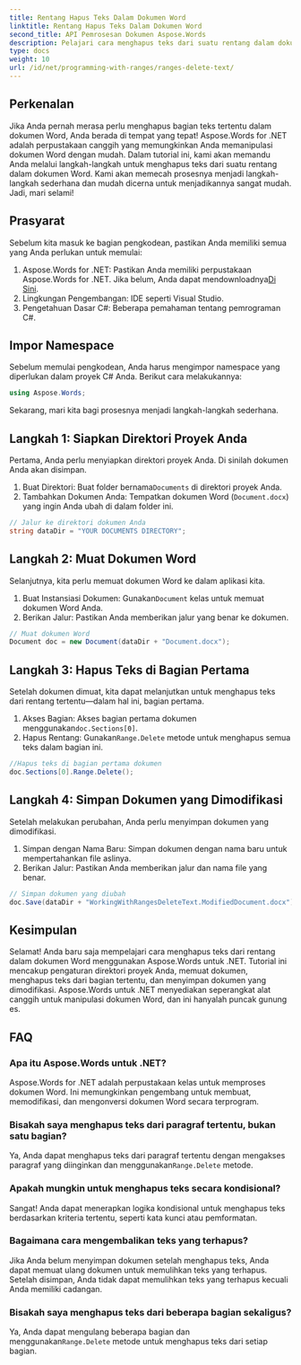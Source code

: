 ```yaml
---
title: Rentang Hapus Teks Dalam Dokumen Word
linktitle: Rentang Hapus Teks Dalam Dokumen Word
second_title: API Pemrosesan Dokumen Aspose.Words
description: Pelajari cara menghapus teks dari suatu rentang dalam dokumen Word menggunakan Aspose.Words untuk .NET dengan tutorial langkah demi langkah ini. Sempurna untuk pengembang C#.
type: docs
weight: 10
url: /id/net/programming-with-ranges/ranges-delete-text/
---
```

## Perkenalan

Jika Anda pernah merasa perlu menghapus bagian teks tertentu dalam dokumen Word, Anda berada di tempat yang tepat! Aspose.Words for .NET adalah perpustakaan canggih yang memungkinkan Anda memanipulasi dokumen Word dengan mudah. Dalam tutorial ini, kami akan memandu Anda melalui langkah-langkah untuk menghapus teks dari suatu rentang dalam dokumen Word. Kami akan memecah prosesnya menjadi langkah-langkah sederhana dan mudah dicerna untuk menjadikannya sangat mudah. Jadi, mari selami!

## Prasyarat

Sebelum kita masuk ke bagian pengkodean, pastikan Anda memiliki semua yang Anda perlukan untuk memulai:

1.  Aspose.Words for .NET: Pastikan Anda memiliki perpustakaan Aspose.Words for .NET. Jika belum, Anda dapat mendownloadnya[Di Sini](https://releases.aspose.com/words/net/).
2. Lingkungan Pengembangan: IDE seperti Visual Studio.
3. Pengetahuan Dasar C#: Beberapa pemahaman tentang pemrograman C#.

## Impor Namespace

Sebelum memulai pengkodean, Anda harus mengimpor namespace yang diperlukan dalam proyek C# Anda. Berikut cara melakukannya:

```csharp
using Aspose.Words;
```

Sekarang, mari kita bagi prosesnya menjadi langkah-langkah sederhana.

## Langkah 1: Siapkan Direktori Proyek Anda

Pertama, Anda perlu menyiapkan direktori proyek Anda. Di sinilah dokumen Anda akan disimpan.

1.  Buat Direktori: Buat folder bernama`Documents` di direktori proyek Anda.
2. Tambahkan Dokumen Anda: Tempatkan dokumen Word (`Document.docx`) yang ingin Anda ubah di dalam folder ini.

```csharp
// Jalur ke direktori dokumen Anda
string dataDir = "YOUR DOCUMENTS DIRECTORY";
```

## Langkah 2: Muat Dokumen Word

Selanjutnya, kita perlu memuat dokumen Word ke dalam aplikasi kita.

1.  Buat Instansiasi Dokumen: Gunakan`Document` kelas untuk memuat dokumen Word Anda.
2. Berikan Jalur: Pastikan Anda memberikan jalur yang benar ke dokumen.

```csharp
// Muat dokumen Word
Document doc = new Document(dataDir + "Document.docx");
```

## Langkah 3: Hapus Teks di Bagian Pertama

Setelah dokumen dimuat, kita dapat melanjutkan untuk menghapus teks dari rentang tertentu—dalam hal ini, bagian pertama.

1.  Akses Bagian: Akses bagian pertama dokumen menggunakan`doc.Sections[0]`.
2.  Hapus Rentang: Gunakan`Range.Delete` metode untuk menghapus semua teks dalam bagian ini.

```csharp
//Hapus teks di bagian pertama dokumen
doc.Sections[0].Range.Delete();
```

## Langkah 4: Simpan Dokumen yang Dimodifikasi

Setelah melakukan perubahan, Anda perlu menyimpan dokumen yang dimodifikasi.

1. Simpan dengan Nama Baru: Simpan dokumen dengan nama baru untuk mempertahankan file aslinya.
2. Berikan Jalur: Pastikan Anda memberikan jalur dan nama file yang benar.

```csharp
// Simpan dokumen yang diubah
doc.Save(dataDir + "WorkingWithRangesDeleteText.ModifiedDocument.docx");
```

## Kesimpulan

Selamat! Anda baru saja mempelajari cara menghapus teks dari rentang dalam dokumen Word menggunakan Aspose.Words untuk .NET. Tutorial ini mencakup pengaturan direktori proyek Anda, memuat dokumen, menghapus teks dari bagian tertentu, dan menyimpan dokumen yang dimodifikasi. Aspose.Words untuk .NET menyediakan seperangkat alat canggih untuk manipulasi dokumen Word, dan ini hanyalah puncak gunung es.

## FAQ

### Apa itu Aspose.Words untuk .NET?

Aspose.Words for .NET adalah perpustakaan kelas untuk memproses dokumen Word. Ini memungkinkan pengembang untuk membuat, memodifikasi, dan mengonversi dokumen Word secara terprogram.

### Bisakah saya menghapus teks dari paragraf tertentu, bukan satu bagian?

Ya, Anda dapat menghapus teks dari paragraf tertentu dengan mengakses paragraf yang diinginkan dan menggunakan`Range.Delete` metode.

### Apakah mungkin untuk menghapus teks secara kondisional?

Sangat! Anda dapat menerapkan logika kondisional untuk menghapus teks berdasarkan kriteria tertentu, seperti kata kunci atau pemformatan.

### Bagaimana cara mengembalikan teks yang terhapus?

Jika Anda belum menyimpan dokumen setelah menghapus teks, Anda dapat memuat ulang dokumen untuk memulihkan teks yang terhapus. Setelah disimpan, Anda tidak dapat memulihkan teks yang terhapus kecuali Anda memiliki cadangan.

### Bisakah saya menghapus teks dari beberapa bagian sekaligus?

 Ya, Anda dapat mengulang beberapa bagian dan menggunakan`Range.Delete` metode untuk menghapus teks dari setiap bagian.